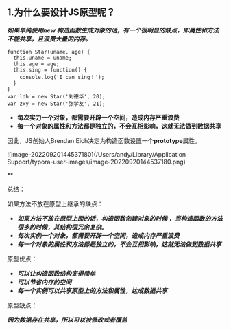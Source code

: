 ## 1.为什么要设计JS原型呢？


***如果单纯使用new 构造函数生成对象的话，有一个很明显的缺点，即属性和方法不能共享，且浪费大量的内存。***

```
function Star(uname, age) {
  this.uname = uname;
  this.age = age;
  this.sing = function() {
    console.log('I can sing！');
  }
}
var ldh = new Star('刘德华', 20);
var zxy = new Star('张学友', 21);
```

- **每次实力一个对象，都需要开辟一个空间，造成内存严重浪费**
- **每一个对象的属性和方法都是独立的，不会互相影响，这就无法做到数据共享**

因此，JS创始人Brendan Eich决定为构造函数设置一个**prototype**属性。

![image-20220920144537180](/Users/andy/Library/Application Support/typora-user-images/image-20220920144537180.png)



**



















总结：

   如果方法不放在原型上继承的缺点：

- ***如果方法不放在原型上面的话，构造函数创建对象的时候 ，当构造函数的方法很多的时候，其结构很冗余复杂。***
- ***每次实例一个对象，都需要开辟一个空间，造成内存严重浪费***
- ***每一个对象的属性和方法都是独立的，不会互相影响，这就无法做到数据共享***

原型优点：

- ***可以让构造函数结构变得简单***
- ***可以节省内存的空间***
- ***每一个实例可以共享原型上的方法和属性，达成数据共享***

原型缺点：

***因为数据存在共享，所以可以被修改或者覆盖***

